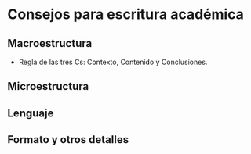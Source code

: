 # Consejos para escritura académica

## Macroestructura
- Regla de las tres Cs: Contexto, Contenido y Conclusiones.

## Microestructura

## Lenguaje

## Formato y otros detalles

